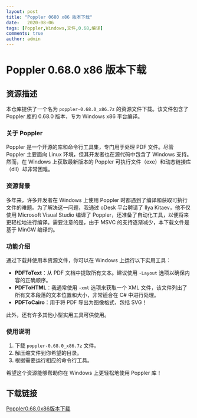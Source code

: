 ```yaml
---
layout: post
title: "Poppler 0680 x86 版本下载"
date:   2020-08-06
tags: [Poppler,Windows,文件,0.68,编译]
comments: true
author: admin
---
```

# Poppler 0.68.0 x86 版本下载

## 资源描述

本仓库提供了一个名为 `poppler-0.68.0_x86.7z` 的资源文件下载。该文件包含了 Poppler 库的 0.68.0 版本，专为 Windows x86 平台编译。

### 关于 Poppler

Poppler 是一个开源的库和命令行工具集，专门用于处理 PDF 文件。尽管 Poppler 主要面向 Linux 环境，但其开发者也在源代码中包含了 Windows 支持。然而，在 Windows 上获取最新版本的 Poppler 可执行文件（exe）和动态链接库（dll）却非常困难。

### 资源背景

多年来，许多开发者在 Windows 上使用 Poppler 时都遇到了编译和获取可执行文件的难题。为了解决这一问题，我通过 oDesk 平台聘请了 Ilya Kitaev，他不仅使用 Microsoft Visual Studio 编译了 Poppler，还准备了自动化工具，以便将来更轻松地进行编译。需要注意的是，由于 MSVC 的支持逐渐减少，本下载文件是基于 MinGW 编译的。

### 功能介绍

通过下载并使用本资源文件，你可以在 Windows 上运行以下实用工具：

- **PDFToText**：从 PDF 文档中提取所有文本。建议使用 `-Layout` 选项以确保内容的正确顺序。
- **PDFToHTML**：我通常使用 `-xml` 选项来获取一个 XML 文件，该文件列出了所有文本段落的文本位置和大小，非常适合在 C# 中进行处理。
- **PDFToCairo**：用于将 PDF 导出为图像格式，包括 SVG！

此外，还有许多其他小型实用工具可供使用。

### 使用说明

1. 下载 `poppler-0.68.0_x86.7z` 文件。
2. 解压缩文件到你希望的目录。
3. 根据需要运行相应的命令行工具。

希望这个资源能够帮助你在 Windows 上更轻松地使用 Poppler 库！

## 下载链接

[Poppler0.68.0x86版本下载](https://pan.quark.cn/s/9635d2fda97b)